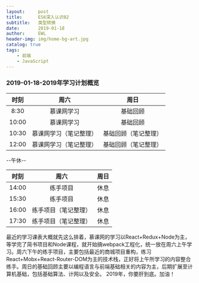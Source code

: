 ```yaml
---
layout:     post
title:      ES6深入认识02
subtitle:   类型转换
date:       2019-01-18
author:     EWL
header-img: img/home-bg-art.jpg
catalog: true
tags:
    - 前端    
    - JavaScript   
---
```


###  2019-01-18-2019年学习计划概览

| 时刻 | 周六 | 周日 |
|:--:|:--:|:--:|
| 8:30 | 慕课网学习 | 基础回顾 |
| 10:00 | 慕课网学习 | 基础回顾 |
| 10:30 | 慕课网学习（笔记整理） | 基础回顾（笔记整理）  |
| 12:00 | 慕课网学习（笔记整理） | 基础回顾（笔记整理） |

--午休--

| 时刻 | 周六 | 周日 |
|:--:|:--:|:--:|
|14:00| 练手项目 | 休息 |
| 15:30 | 练手项目 | 休息 |
| 16:00 | 练手项目（笔记整理） | 休息 |
| 17:30 | 练手项目（笔记整理） | 休息 |

最近的学习课表大概就先这么排着，慕课网的学习以React+Redux+Node为主，等学完了简书项目和Node课程，就开始搞webpack工程化，统一放在周六上午学习。周六下午的练手项目，主要包括最近的商城项目重构，练习React+Mobx+React-Router-DOM为主的技术栈，正好将上午所学习的内容整合练手。周日的基础回顾主要以编程语言与前端基础相关的内容为主，后期扩展至计算机基础，包括基础算法、计网以及安全。
2019年，你要肝到底。加油！

